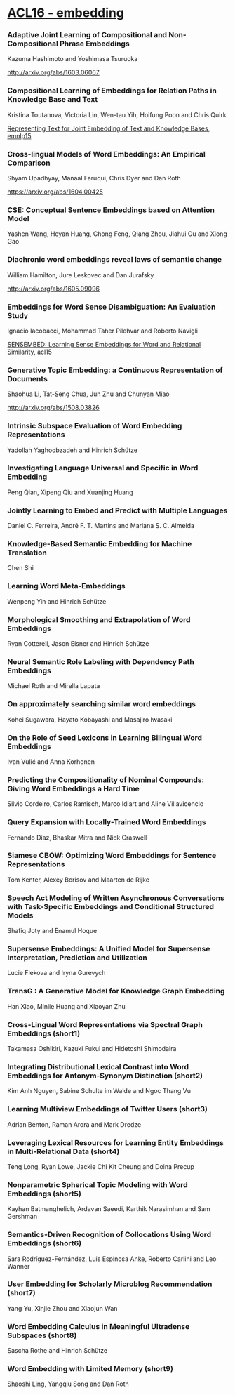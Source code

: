 # [ACL16 - embedding ](http://acl2016.org/index.php?article_id=13)



### Adaptive Joint Learning of Compositional and Non-Compositional Phrase Embeddings
Kazuma Hashimoto and Yoshimasa Tsuruoka

http://arxiv.org/abs/1603.06067

### Compositional Learning of Embeddings for Relation Paths in Knowledge Base and Text
Kristina Toutanova, Victoria Lin, Wen-tau Yih, Hoifung Poon and Chris Quirk

[Representing Text for Joint Embedding of Text and Knowledge Bases, emnlp15](http://cs.stanford.edu/people/danqi/papers/emnlp2015.pdf)

### Cross-lingual Models of Word Embeddings: An Empirical Comparison
Shyam Upadhyay, Manaal Faruqui, Chris Dyer and Dan Roth

https://arxiv.org/abs/1604.00425

### CSE: Conceptual Sentence Embeddings based on Attention Model
Yashen Wang, Heyan Huang, Chong Feng, Qiang Zhou, Jiahui Gu and Xiong Gao

 

### Diachronic word embeddings reveal laws of semantic change
William Hamilton, Jure Leskovec and Dan Jurafsky

http://arxiv.org/abs/1605.09096

### Embeddings for Word Sense Disambiguation: An Evaluation Study
Ignacio Iacobacci, Mohammad Taher Pilehvar and Roberto Navigli

[SENSEMBED: Learning Sense Embeddings for Word and Relational Similarity, acl15](http://wwwusers.di.uniroma1.it/~navigli/pubs/ACL_2015_Iacobaccietal.pdf)

### Generative Topic Embedding: a Continuous Representation of Documents
Shaohua Li, Tat-Seng Chua, Jun Zhu and Chunyan Miao

http://arxiv.org/abs/1508.03826

### Intrinsic Subspace Evaluation of Word Embedding Representations
Yadollah Yaghoobzadeh and Hinrich Schütze



### Investigating Language Universal and Specific in Word Embedding
Peng Qian, Xipeng Qiu and Xuanjing Huang



### Jointly Learning to Embed and Predict with Multiple Languages
Daniel C. Ferreira, André F. T. Martins and Mariana S. C. Almeida



### Knowledge-Based Semantic Embedding for Machine Translation
Chen Shi



### Learning Word Meta-Embeddings
Wenpeng Yin and Hinrich Schütze



### Morphological Smoothing and Extrapolation of Word Embeddings
Ryan Cotterell, Jason Eisner and Hinrich Schütze



### Neural Semantic Role Labeling with Dependency Path Embeddings
Michael Roth and Mirella Lapata



### On approximately searching similar word embeddings
Kohei Sugawara, Hayato Kobayashi and Masajiro Iwasaki



### On the Role of Seed Lexicons in Learning Bilingual Word Embeddings
Ivan Vulić and Anna Korhonen



### Predicting the Compositionality of Nominal Compounds: Giving Word Embeddings a Hard Time
Silvio Cordeiro, Carlos Ramisch, Marco Idiart and Aline Villavicencio



### Query Expansion with Locally-Trained Word Embeddings
Fernando Diaz, Bhaskar Mitra and Nick Craswell



### Siamese CBOW: Optimizing Word Embeddings for Sentence Representations
Tom Kenter, Alexey Borisov and Maarten de Rijke



### Speech Act Modeling of Written Asynchronous Conversations with Task-Specific Embeddings and Conditional Structured Models
Shafiq Joty and Enamul Hoque



### Supersense Embeddings: A Unified Model for Supersense Interpretation, Prediction and Utilization
Lucie Flekova and Iryna Gurevych



### TransG : A Generative Model for Knowledge Graph Embedding
Han Xiao, Minlie Huang and Xiaoyan Zhu



### Cross-Lingual Word Representations via Spectral Graph Embeddings (short1)
Takamasa Oshikiri, Kazuki Fukui and Hidetoshi Shimodaira



### Integrating Distributional Lexical Contrast into Word Embeddings for Antonym-Synonym Distinction (short2)
Kim Anh Nguyen, Sabine Schulte im Walde and Ngoc Thang Vu 



### Learning Multiview Embeddings of Twitter Users (short3)
Adrian Benton, Raman Arora and Mark Dredze



### Leveraging Lexical Resources for Learning Entity Embeddings in Multi-Relational Data (short4)
Teng Long, Ryan Lowe, Jackie Chi Kit Cheung and Doina Precup



### Nonparametric Spherical Topic Modeling with Word Embeddings (short5)
Kayhan Batmanghelich, Ardavan Saeedi, Karthik Narasimhan and Sam Gershman



### Semantics-Driven Recognition of Collocations Using Word Embeddings (short6)
Sara Rodríguez-Fernández, Luis Espinosa Anke, Roberto Carlini and Leo Wanner



### User Embedding for Scholarly Microblog Recommendation (short7)
Yang Yu, Xinjie Zhou and Xiaojun Wan



### Word Embedding Calculus in Meaningful Ultradense Subspaces (short8)
Sascha Rothe and Hinrich Schütze



### Word Embedding with Limited Memory (short9)
Shaoshi Ling, Yangqiu Song and Dan Roth













